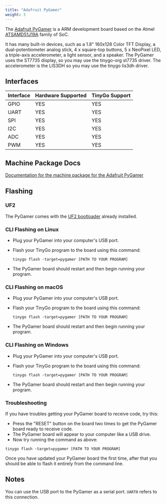 ```yaml
---
title: "Adafruit PyGamer"
weight: 3
---
```


The [Adafruit PyGamer](https://www.adafruit.com/product/4242) is a ARM development board based on the Atmel [ATSAMD51J19A](https://www.microchip.com/wwwproducts/en/ATSAMD51J19A) family of SoC.

It has many built-in devices, such as a 1.8" 160x128 Color TFT Display, a dual-potentiometer analog stick, 4 x square-top buttons, 5 x NeoPixel LED, a triple-axis accelerometer, a light sensor, and a speaker.  The PyGamer uses the ST7735 display, so you may use the tinygo-org st7735 driver. The accelerometer is the LIS3DH so you may use the tinygo lis3dh driver.

## Interfaces

| Interface | Hardware Supported | TinyGo Support |
| --------- | ------------- | ----- |
| GPIO      | YES | YES |
| UART      | YES | YES |
| SPI      | YES | YES |
| I2C      | YES | YES |
| ADC      | YES | YES |
| PWM      | YES | YES |

## Machine Package Docs

[Documentation for the machine package for the Adafruit PyGamer](../machine/pygamer)

## Flashing

### UF2

The PyGamer comes with the [UF2 bootloader](https://github.com/Microsoft/uf2) already installed.

### CLI Flashing on Linux

- Plug your PyGamer into your computer's USB port.
- Flash your TinyGo program to the board using this command:

    ```shell
    tinygo flash -target=pygamer [PATH TO YOUR PROGRAM]
    ```

- The PyGamer board should restart and then begin running your program.

### CLI Flashing on macOS

- Plug your PyGamer into your computer's USB port.
- Flash your TinyGo program to the board using this command:

    ```shell
    tinygo flash -target=pygamer [PATH TO YOUR PROGRAM]
    ```

- The PyGamer board should restart and then begin running your program.

### CLI Flashing on Windows

- Plug your PyGamer into your computer's USB port.
- Flash your TinyGo program to the board using this command:

    ```shell
    tinygo flash -target=pygamer [PATH TO YOUR PROGRAM]
    ```

- The PyGamer board should restart and then begin running your program.

### Troubleshooting

If you have troubles getting your PyGamer board to receive code, try this:

- Press the "RESET" button on the board two times to get the PyGamer board ready to receive code.
- The PyGamer board will appear to your computer like a USB drive.
- Now try running the command as above:


```shell
tinygo flash -target=pygamer [PATH TO YOUR PROGRAM]
```

Once you have updated your PyGamer board the first time, after that you should be able to flash it entirely from the command line.

## Notes

You can use the USB port to the PyGamer as a serial port. `UART0` refers to this connection.
